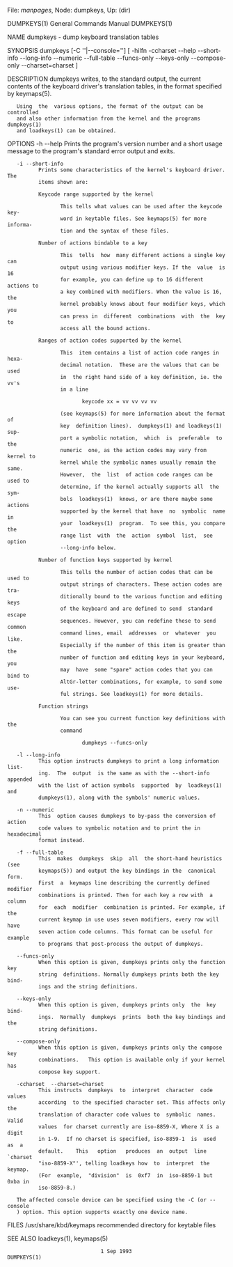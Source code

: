 File: *manpages*,  Node: dumpkeys,  Up: (dir)

DUMPKEYS(1)                 General Commands Manual                DUMPKEYS(1)



NAME
       dumpkeys - dump keyboard translation tables

SYNOPSIS
       dumpkeys   [-C '<vc>'|--console='<vc>']   [   -hilfn  -ccharset  --help
       --short-info   --long-info    --numeric    --full-table    --funcs-only
       --keys-only --compose-only --charset=charset ]

DESCRIPTION
       dumpkeys  writes,  to  the standard output, the current contents of the
       keyboard driver's  translation  tables,  in  the  format  specified  by
       keymaps(5).

       Using  the  various options, the format of the output can be controlled
       and also other information from the kernel and the programs dumpkeys(1)
       and loadkeys(1) can be obtained.

OPTIONS
       -h --help
              Prints the program's version number and a short usage message to
              the program's standard error output and exits.

       -i --short-info
              Prints some characteristics of the kernel's keyboard driver. The
              items shown are:

              Keycode range supported by the kernel

                     This tells what values can be used after the keycode key-
                     word in keytable files. See keymaps(5) for more  informa-
                     tion and the syntax of these files.

              Number of actions bindable to a key

                     This  tells  how  many different actions a single key can
                     output using various modifier keys. If the  value  is  16
                     for example, you can define up to 16 different actions to
                     a key combined with modifiers. When the value is 16,  the
                     kernel probably knows about four modifier keys, which you
                     can press in  different  combinations  with  the  key  to
                     access all the bound actions.

              Ranges of action codes supported by the kernel

                     This  item contains a list of action code ranges in hexa-
                     decimal notation.  These are the values that can be  used
                     in  the right hand side of a key definition, ie. the vv's
                     in a line

                            keycode xx = vv vv vv vv

                     (see keymaps(5) for more information about the format  of
                     key  definition lines).  dumpkeys(1) and loadkeys(1) sup-
                     port a symbolic notation,  which  is  preferable  to  the
                     numeric  one, as the action codes may vary from kernel to
                     kernel while the symbolic names usually remain the  same.
                     However,  the  list  of action code ranges can be used to
                     determine, if the kernel actually supports all  the  sym-
                     bols  loadkeys(1)  knows, or are there maybe some actions
                     supported by the kernel that have  no  symbolic  name  in
                     your  loadkeys(1)  program.  To see this, you compare the
                     range list  with  the  action  symbol  list,  see  option
                     --long-info below.

              Number of function keys supported by kernel

                     This tells the number of action codes that can be used to
                     output strings of characters. These action codes are tra-
                     ditionally bound to the various function and editing keys
                     of the keyboard and are defined to send  standard  escape
                     sequences. However, you can redefine these to send common
                     command lines, email  addresses  or  whatever  you  like.
                     Especially if the number of this item is greater than the
                     number of function and editing keys in your keyboard, you
                     may  have  some "spare" action codes that you can bind to
                     AltGr-letter combinations, for example, to send some use-
                     ful strings. See loadkeys(1) for more details.

              Function strings

                     You can see you current function key definitions with the
                     command

                            dumpkeys --funcs-only

       -l --long-info
              This option instructs dumpkeys to print a long information list-
              ing.  The  output  is the same as with the --short-info appended
              with the list of action symbols  supported  by  loadkeys(1)  and
              dumpkeys(1), along with the symbols' numeric values.

       -n --numeric
              This  option causes dumpkeys to by-pass the conversion of action
              code values to symbolic notation and to print the in hexadecimal
              format instead.

       -f --full-table
              This  makes  dumpkeys  skip  all  the short-hand heuristics (see
              keymaps(5)) and output the key bindings in the  canonical  form.
              First  a  keymaps line describing the currently defined modifier
              combinations is printed. Then for each key a row with  a  column
              for  each  modifier  combination is printed. For example, if the
              current keymap in use uses seven modifiers, every row will  have
              seven action code columns. This format can be useful for example
              to programs that post-process the output of dumpkeys.

       --funcs-only
              When this option is given, dumpkeys prints only the function key
              string  definitions. Normally dumpkeys prints both the key bind-
              ings and the string definitions.

       --keys-only
              When this option is given, dumpkeys prints only  the  key  bind-
              ings.  Normally  dumpkeys  prints  both the key bindings and the
              string definitions.

       --compose-only
              When this option is given, dumpkeys prints only the compose  key
              combinations.   This option is available only if your kernel has
              compose key support.

       -ccharset  --charset=charset
              This instructs  dumpkeys  to  interpret  character  code  values
              according  to the specified character set. This affects only the
              translation of character code values to  symbolic  names.  Valid
              values  for charset currently are iso-8859-X, Where X is a digit
              in 1-9.  If no charset is specified, iso-8859-1  is  used  as  a
              default.    This   option   produces  an  output  line  `charset
              "iso-8859-X"', telling loadkeys how  to  interpret  the  keymap.
              (For  example,  "division"  is  0xf7  in  iso-8859-1 but 0xba in
              iso-8859-8.)

       The affected console device can be specified using the -C (or --console
       ) option. This option supports exactly one device name.

FILES
       /usr/share/kbd/keymaps
                           recommended directory for keytable files

SEE ALSO
       loadkeys(1), keymaps(5)




                                  1 Sep 1993                       DUMPKEYS(1)
